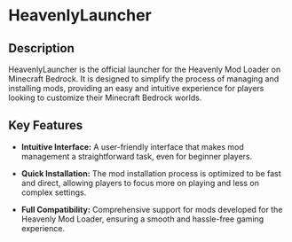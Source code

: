 # HeavenlyLauncher

## Description

HeavenlyLauncher is the official launcher for the Heavenly Mod Loader on Minecraft Bedrock. It is designed to simplify the process of managing and installing mods, providing an easy and intuitive experience for players looking to customize their Minecraft Bedrock worlds.

## Key Features

- **Intuitive Interface:** A user-friendly interface that makes mod management a straightforward task, even for beginner players.

- **Quick Installation:** The mod installation process is optimized to be fast and direct, allowing players to focus more on playing and less on complex settings.

- **Full Compatibility:** Comprehensive support for mods developed for the Heavenly Mod Loader, ensuring a smooth and hassle-free gaming experience.
